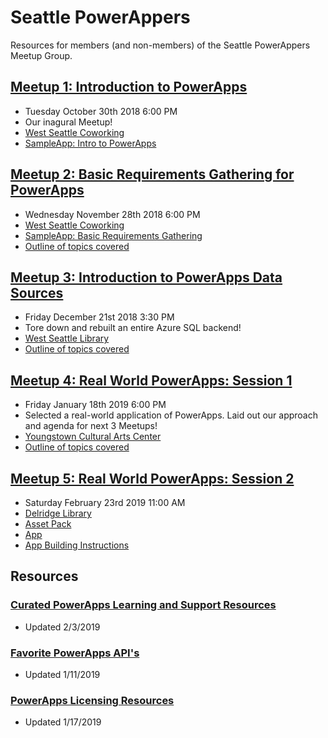 # Seattle PowerAppers
Resources for members (and non-members) of the Seattle PowerAppers Meetup Group.

## [Meetup 1: Introduction to PowerApps](https://www.meetup.com/Seattle-PowerAppers/events/jkkrkqyxnbpc/)

- Tuesday October 30th 2018 6:00 PM
- Our inagural Meetup! 
- [West Seattle Coworking](http://www.westseattlecoworking.com/)
- [SampleApp: Intro to PowerApps](./apps/introToPowerapps.msapp)

## [Meetup 2: Basic Requirements Gathering for PowerApps](https://www.meetup.com/Seattle-PowerAppers/events/pcchlqyxpblc/)

- Wednesday November 28th 2018 6:00 PM
- [West Seattle Coworking](http://www.westseattlecoworking.com/)
- [SampleApp: Basic Requirements Gathering](./apps/basicRequirements.msapp)
- [Outline of topics covered](./outlines/basicReqGathering.md)

## [Meetup 3: Introduction to PowerApps Data Sources](https://www.meetup.com/Seattle-PowerAppers/events/lfjklqyxqbjc/)

- Friday December 21st 2018 3:30 PM
- Tore down and rebuilt an entire Azure SQL backend!
- [West Seattle Library](https://www.spl.org/hours-and-locations/west-seattle-branch)
- [Outline of topics covered](./outlines/introToDataSources.md)

## [Meetup 4: Real World PowerApps: Session 1](https://www.meetup.com/Seattle-PowerAppers/events/257957726/)

- Friday January 18th 2019 6:00 PM
- Selected a real-world application of PowerApps. Laid out our approach and agenda for next 3 Meetups!
- [Youngstown Cultural Arts Center](http://youngstownarts.org/)
- [Outline of topics covered](./outlines/realWorldPowerApps1.md)

## [Meetup 5: Real World PowerApps: Session 2](https://www.meetup.com/Seattle-PowerAppers/events/258614987/)

- Saturday February 23rd 2019 11:00 AM
- [Delridge Library](https://www.spl.org/hours-and-locations/delridge-branch)
- [Asset Pack](./assets/session2/session2.zip)
- [App](./apps/RealWorldSession2.msapp)
- [App Building Instructions](./outlines/RealWorldSession2Instructions.md)

## Resources

### [Curated PowerApps Learning and Support Resources](./gettingStartedResources.md)

- Updated 2/3/2019

### [Favorite PowerApps API's](./favoriteAPIs.md)

- Updated 1/11/2019

### [PowerApps Licensing Resources](./powerappsLicensing.md)

- Updated 1/17/2019
